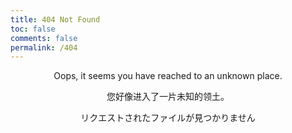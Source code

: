 ```yaml
---
title: 404 Not Found
toc: false
comments: false
permalink: /404
---
```

<p align='center'>Oops, it seems you have reached to an unknown place.</p>

<p align='center'>您好像进入了一片未知的领土。</p>

<p align='center'>リクエストされたファイルが見つかりません</p>
